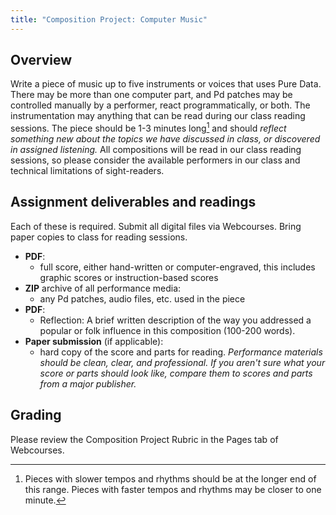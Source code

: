 ```yaml
---
title: "Composition Project: Computer Music"
---
```


## Overview

Write a piece of music up to five instruments or voices that uses Pure Data. There may be more than one computer part, and Pd patches may be controlled manually by a performer, react programmatically, or both. The instrumentation may anything that can be read during our class reading sessions. The piece should be 1-3 minutes long[^length] and should _reflect something new about the topics we have discussed in class, or discovered in assigned listening._ All compositions will be read in our class reading sessions, so please consider the available performers in our class and technical limitations of sight-readers.

## Assignment deliverables and readings

Each of these is required. Submit all digital files via Webcourses. Bring paper copies to class for reading sessions.

- **PDF**:
	- full score, either hand-written or computer-engraved, this includes graphic scores or instruction-based scores
- **ZIP** archive of all performance media:
	- any Pd patches, audio files, etc. used in the piece
- **PDF**:
	- Reflection: A brief written description of the way you addressed a popular or folk influence in this composition (100-200 words).
- **Paper submission** (if applicable):
	- hard copy of the score and parts for reading. *Performance materials should be clean, clear, and professional. If you aren't sure what your score or parts should look like, compare them to scores and parts from a major publisher.*

## Grading

Please review the Composition Project Rubric in the Pages tab of Webcourses.

[^length]: Pieces with slower tempos and rhythms should be at the longer end of this range. Pieces with faster tempos and rhythms may be closer to one minute.
